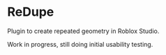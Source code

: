 # ReDupe

Plugin to create repeated geometry in Roblox Studio.

Work in progress, still doing initial usability testing.
